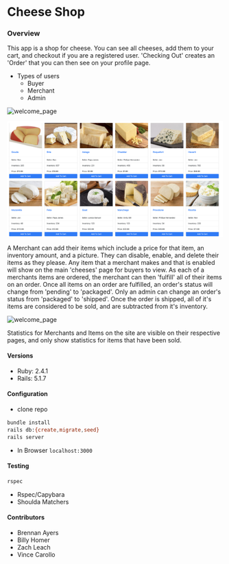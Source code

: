 # Cheese Shop


### Overview
This app is a shop for cheese. You can see all cheeses, add them to your cart, and checkout if you are a registered user. 'Checking Out' creates an 'Order' that you can then see on your profile page.
- Types of users
  - Buyer
  - Merchant
  - Admin

![welcome_page](/app/assets/images/welcome_page.png)

![welcome_page](/app/assets/images/items_page.png)

A Merchant can add their items which include a price for that item, an inventory amount, and a picture. They can disable, enable, and delete their items as they please. Any item that a merchant makes and that is enabled will show on the main 'cheeses' page for buyers to view. As each of a merchants items are ordered, the merchant can then 'fulfill' all of their items on an order. Once all items on an order are fulfilled, an order's status will change from 'pending' to 'packaged'. Only an admin can change an order's status from 'packaged' to 'shipped'. Once the order is shipped, all of it's items are considered to be sold, and are subtracted from it's inventory.


![welcome_page](/app/assets/images/cart_page.png)

Statistics for Merchants and Items on the site are visible on their respective pages, and only show statistics for items that have been sold.



#### Versions
- Ruby: 2.4.1
- Rails: 5.1.7

#### Configuration
- clone repo
```bash
bundle install
rails db:{create,migrate,seed}
rails server
```
- In Browser `localhost:3000`

#### Testing
```bash
rspec
```
- Rspec/Capybara
- Shoulda Matchers

#### Contributors
- Brennan Ayers
- Billy Homer
- Zach Leach
- Vince Carollo

